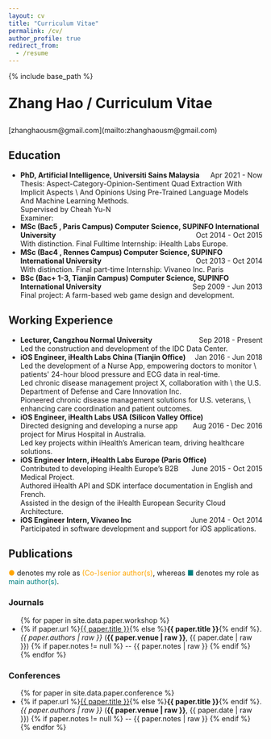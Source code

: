 ```yaml
---
layout: cv
title: "Curriculum Vitae"
permalink: /cv/
author_profile: true
redirect_from:
  - /resume
---
```


{% include base_path %}
<p style="font-size: 2em; font-weight: bold;">Zhang Hao / Curriculum Vitae</p>
[zhanghaousm@gmail.com](mailto:zhanghaousm@gmail.com)


## Education

* **PhD, Artificial Intelligence, Universiti Sains Malaysia** <span style="float: right;">Apr 2021 - Now</span><br>
  <span class='desc'>Thesis: Aspect-Category-Opinion-Sentiment Quad Extraction With Implicit Aspects \\
   And Opinions Using Pre-Trained Language Models And Machine Learning Methods.</span><br>
  <span class='desc'>Supervised by Cheah Yu-N</span><br>
  <span class='desc'>Examiner:</span>
* **MSc (Bac5 , Paris Campus) Computer Science, SUPINFO International University** <span style="float: right;">Oct 2014 - Oct 2015</span>\
  <span class='desc'>With distinction. Final Fulltime Internship: iHealth Labs Europe.</span>
* **MSc (Bac4 , Rennes Campus) Computer Science, SUPINFO International University** <span style="float: right;">Oct 2013 - Oct 2014</span>\
  <span class='desc'>With distinction. Final part-time Internship: Vivaneo Inc. Paris</span>
* **BSc (Bac+ 1-3, Tianjin Campus) Computer Science, SUPINFO International University** <span style="float: right;">Sep 2009 - Jun 2013</span>\
  <span class='desc'>Final project: A farm-based web game design and development.</span>

## Working Experience

* **Lecturer, Cangzhou Normal University** <span style="float: right;">Sep 2018 - Present</span>\
   <span class='desc'>Led the construction and development of the IDC Data Center. </span>
* **iOS Engineer, iHealth Labs China (Tianjin Office)** <span style="float: right;">Jan 2016 - Jun 2018</span>\
   <span class='desc'>Led the development of a Nurse App, empowering doctors to monitor \\
  patients' 24-hour blood pressure and ECG data in real-time. </span>\
   <span class='desc'>Led chronic disease management project X, collaboration with \\
   the U.S. Department of Defense and Care Innovation Inc. </span>\
   <span class='desc'>Pioneered chronic disease management solutions for U.S. veterans, \\
   enhancing care coordination and patient outcomes. </span>
* **iOS Engineer, iHealth Labs USA (Silicon Valley Office)**<span style="float: right;">Aug 2016 - Dec 2016</span>\
   <span class='desc'>Directed designing and developing a nurse app project for Mirus Hospital in Australia. </span>\
   <span class='desc'>Led key projects within iHealth’s American team, driving healthcare solutions. </span>
* **iOS Engineer Intern, iHealth Labs Europe (Paris Office)**<span style="float: right;">June 2015 - Oct 2015</span>\
   <span class='desc'>Contributed to developing iHealth Europe’s B2B Medical Project. </span>\
   <span class='desc'>Authored iHealth API and SDK interface documentation in English and French. </span>\
   <span class='desc'>Assisted in the design of the iHealth European Security Cloud Architecture. </span>
* **iOS Engineer Intern, Vivaneo Inc** <span style="float: right;">June 2014 - Oct 2014</span>\
   <span class='desc'>Participated in software development and support for iOS applications. </span>

<div class="page-break"></div>

## Publications

<span style="color: orange;">●</span> denotes my role as <span style="color: orange;">(Co-)senior author(s)</span>, whereas <span style="color: teal;">■</span> denotes my role as <span style="color: teal;">main author(s)</span>.

### Journals
<div class="compact-ul">
<ul>
{% for paper in site.data.paper.workshop %}
<li class="{% if paper.author and paper.author == 'first' %}first-author{% elsif paper.author and paper.author == 'last' %}last-author{% else %}default-author{% endif %}">
    {% if paper.url %}<a href="{{ paper.url }}">{{ paper.title }}</a>{% else %}<strong>{{ paper.title }}</strong>{% endif %}. <i>{{ paper.authors | raw }}</i> (<b>{{ paper.venue | raw }}</b>, {{ paper.date | raw }})
    {% if paper.notes != null %} -- {{ paper.notes | raw }}
    {% endif %}
</li>
{% endfor %}
</ul>
</div>

###  Conferences

<div class="compact-ul">
<ul>
{% for paper in site.data.paper.conference %}
<li class="{% if paper.author and paper.author == 'first' %}first-author{% elsif paper.author and paper.author == 'last' %}last-author{% else %}default-author{% endif %}">
    {% if paper.url %}<a href="{{ paper.url }}">{{ paper.title }}</a>{% else %}<strong>{{ paper.title }}</strong>{% endif %}. <i>{{ paper.authors | raw }}</i> (<b>{{ paper.venue | raw }}</b>, {{ paper.date | raw }})
    {% if paper.notes != null %} -- {{ paper.notes | raw }}
    {% endif %}
</li>
{% endfor %}
</ul>
</div>



